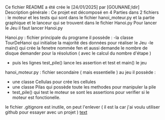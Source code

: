 Ce fichier README a été crée le [24/01/2025] par [GOUNANE;Idir]
Description générale : 
Ce projet est décomposé en 4 Parties dans 2 fichiers : le moteur et les tests qui sont dans le fichier hanoi_moteur.py et la partie graphique et le lanceur qui se trouvent dans le fichier Hanoi.py 
Pour lancer le Jeu il faut lancer Hanoi.py 

Hanoi.py : fichier principale du programe il possède :
-la classe TourDeHanoi qui initialise la majorité des données pour réaliser le Jeu 
-le main() qui crée la fenetre nommée fen et aussi demande le nombre de disque demander pour la résolution ( avec le calcul du nombre d'étape )
- puis les lignes test_pile() lance les assertion et test et main() le jeu

hanoi_moteur.py : fichier secondaire ( mais essentielle ) au jeu il possède : 
- une classe Cellulas pour crée les cellules
- une classe Pilas qui possède toute les methodes pour manipuler la pile
- test_pile() qui test le moteur se sont les assertions pour verifier si le moteur est fonctionelle. 

le fichier .gitignore est inutile, on peut l'enlever ( il est la car j'ai voulu utiliser github pour essayer avec un projet )
 [text](https://github.com/snakzi2008/Hanoi-NSI.git) 
 